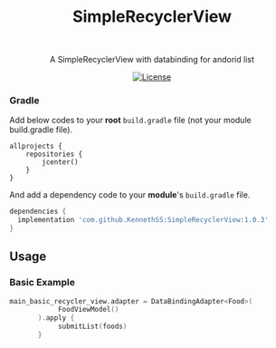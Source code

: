 <h1 align="center">SimpleRecyclerView</h1></br>

<p align="center">
A SimpleRecyclerView with databinding for andorid list
</p>

<p align="center">
  <a href="https://opensource.org/licenses/Apache-2.0"><img alt="License" src="https://img.shields.io/badge/License-Apache%202.0-blue.svg"/></a>
</p>

### Gradle 
Add below codes to your **root** `build.gradle` file (not your module build.gradle file).
```
allprojects {
    repositories {
        jcenter()
    }
}
```
And add a dependency code to your **module**'s `build.gradle` file.
```gradle
dependencies {
  implementation 'com.github.KennethSS:SimpleRecyclerView:1.0.3'
}
```

## Usage
### Basic Example
```kotlin
main_basic_recycler_view.adapter = DataBindingAdapter<Food>(
            FoodViewModel()
       ).apply {
            submitList(foods)
       }
```
